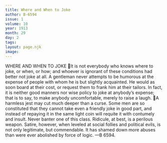 ```yaml
---
title: Where and When to Joke
author: B-6594
issue: 1
volume: 10
year: 1913
month: 29
day: 2
tags:
layout: page.njk
image:
---
```

WHERE AND WHEN TO JOKE It is not everybody who knows where to joke, or when, or how; and whoever is ignorant of these conditions had better not joke at all. A gentleman never attempts to be humorous at the expense of people with whom he is but slightly acquainted. He would as soon board at their cost, or request them to frank him at their tailors. In fact, it is neither good manners nor wise policy to joke at anybody’s expense; that is to say, to make anybody uncomfortable, merely to raise a laugh. A harmless jest may cut much deeper than a curse. Some men are so constituted that they cannot take even a friendly joke in good part, and instead of repaying it in the same light coin will requite it with contumely and insult. Never banter one of this class. Ridicule, at best, is a perilous weapon. Satire, however, when leveled at social follies and political evils, is not only legitimate, but commendable. It has shamed down more abuses than were ever abolished by force of logic. —B 6594.
